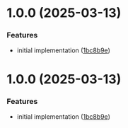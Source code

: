 # 1.0.0 (2025-03-13)


### Features

* initial implementation ([1bc8b9e](https://github.com/cduggan-reapit/test-helpers/commit/1bc8b9e23998a939e368e7da89ded03767a27fe6))

# 1.0.0 (2025-03-13)


### Features

* initial implementation ([1bc8b9e](https://github.com/cduggan-reapit/test-helpers/commit/1bc8b9e23998a939e368e7da89ded03767a27fe6))
